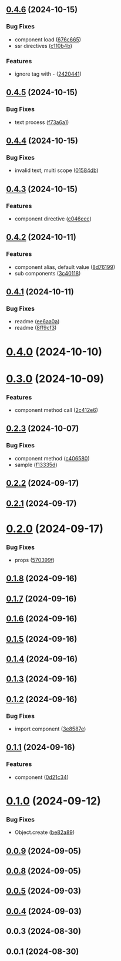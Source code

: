 ## [0.4.6](https://github.com/andrehrferreira/cmmv-reactivity/compare/v0.4.5...v0.4.6) (2024-10-15)

### Bug Fixes

-   component load ([676c665](https://github.com/andrehrferreira/cmmv-reactivity/commit/676c665f81a613eb2710a78c3ae71b105d219ad7))
-   ssr directives ([c110b4b](https://github.com/andrehrferreira/cmmv-reactivity/commit/c110b4b148042d0e5b0e0d239863c91960cf46a1))

### Features

-   ignore tag with - ([2420441](https://github.com/andrehrferreira/cmmv-reactivity/commit/24204411302ff0ada90d0a1cc7ce2c6243a7ffe1))

## [0.4.5](https://github.com/andrehrferreira/cmmv-reactivity/compare/v0.4.4...v0.4.5) (2024-10-15)

### Bug Fixes

-   text process ([f73a6a1](https://github.com/andrehrferreira/cmmv-reactivity/commit/f73a6a1cb87d0e445017894304e0c429aba5ca08))

## [0.4.4](https://github.com/andrehrferreira/cmmv-reactivity/compare/v0.4.3...v0.4.4) (2024-10-15)

### Bug Fixes

-   invalid text, multi scope ([01584db](https://github.com/andrehrferreira/cmmv-reactivity/commit/01584dbba6f5a59d1e6a6480d033bed5b12f9dbf))

## [0.4.3](https://github.com/andrehrferreira/cmmv-reactivity/compare/v0.4.2...v0.4.3) (2024-10-15)

### Features

-   component directive ([c046eec](https://github.com/andrehrferreira/cmmv-reactivity/commit/c046eec6d5c73dd06f12c0fd58042516274737b7))

## [0.4.2](https://github.com/andrehrferreira/cmmv-reactivity/compare/v0.4.1...v0.4.2) (2024-10-11)

### Features

-   component alias, default value ([8d76199](https://github.com/andrehrferreira/cmmv-reactivity/commit/8d761999f1fe43441de4c67906b0842c6c4b353e))
-   sub components ([3c40118](https://github.com/andrehrferreira/cmmv-reactivity/commit/3c4011821ccb3763eb7c88094440647394d84bfd))

## [0.4.1](https://github.com/andrehrferreira/cmmv-reactivity/compare/v0.4.0...v0.4.1) (2024-10-11)

### Bug Fixes

-   readme ([ee6aa0a](https://github.com/andrehrferreira/cmmv-reactivity/commit/ee6aa0a7f3f6270db726c1856e51ca3e0af58d2d))
-   readme ([8ff9cf3](https://github.com/andrehrferreira/cmmv-reactivity/commit/8ff9cf35deb99221c57f220807ab0b9231716a0c))

# [0.4.0](https://github.com/andrehrferreira/cmmv-reactivity/compare/v0.3.0...v0.4.0) (2024-10-10)

# [0.3.0](https://github.com/andrehrferreira/cmmv-reactivity/compare/v0.2.3...v0.3.0) (2024-10-09)

### Features

-   component method call ([2c412e6](https://github.com/andrehrferreira/cmmv-reactivity/commit/2c412e64b8df8b8b957ffd9b6c15e5e43e89bd63))

## [0.2.3](https://github.com/andrehrferreira/cmmv-reactivity/compare/v0.2.2...v0.2.3) (2024-10-07)

### Bug Fixes

-   component method ([c406580](https://github.com/andrehrferreira/cmmv-reactivity/commit/c40658081d5b41cf5422f5f60f2b9916e912d719))
-   sample ([f13335d](https://github.com/andrehrferreira/cmmv-reactivity/commit/f13335d502bc251f8db8b836c164c9e4df4b0907))

## [0.2.2](https://github.com/andrehrferreira/cmmv-reactivity/compare/v0.2.1...v0.2.2) (2024-09-17)

## [0.2.1](https://github.com/andrehrferreira/cmmv-reactivity/compare/v0.2.0...v0.2.1) (2024-09-17)

# [0.2.0](https://github.com/andrehrferreira/cmmv-reactivity/compare/v0.1.8...v0.2.0) (2024-09-17)

### Bug Fixes

-   props ([570399f](https://github.com/andrehrferreira/cmmv-reactivity/commit/570399f0966aed02338e83ff5478011fd00fb628))

## [0.1.8](https://github.com/andrehrferreira/cmmv-reactivity/compare/v0.1.7...v0.1.8) (2024-09-16)

## [0.1.7](https://github.com/andrehrferreira/cmmv-reactivity/compare/v0.1.6...v0.1.7) (2024-09-16)

## [0.1.6](https://github.com/andrehrferreira/cmmv-reactivity/compare/v0.1.5...v0.1.6) (2024-09-16)

## [0.1.5](https://github.com/andrehrferreira/cmmv-reactivity/compare/v0.1.4...v0.1.5) (2024-09-16)

## [0.1.4](https://github.com/andrehrferreira/cmmv-reactivity/compare/v0.1.3...v0.1.4) (2024-09-16)

## [0.1.3](https://github.com/andrehrferreira/cmmv-reactivity/compare/v0.1.2...v0.1.3) (2024-09-16)

## [0.1.2](https://github.com/andrehrferreira/cmmv-reactivity/compare/v0.1.1...v0.1.2) (2024-09-16)

### Bug Fixes

-   import component ([3e8587e](https://github.com/andrehrferreira/cmmv-reactivity/commit/3e8587e6a198d8ef0e36dc675adae9552fc54b37))

## [0.1.1](https://github.com/andrehrferreira/cmmv-reactivity/compare/v0.1.0...v0.1.1) (2024-09-16)

### Features

-   component ([0d21c34](https://github.com/andrehrferreira/cmmv-reactivity/commit/0d21c344a435fe7ba6bdef6a07c61d62d70ba573))

# [0.1.0](https://github.com/andrehrferreira/cmmv-reactivity/compare/v0.0.9...v0.1.0) (2024-09-12)

### Bug Fixes

-   Object.create ([be82a89](https://github.com/andrehrferreira/cmmv-reactivity/commit/be82a89c81f1a269046d5d8d0800f9d57691bd57))

## [0.0.9](https://github.com/andrehrferreira/cmmv-reactivity/compare/v0.0.8...v0.0.9) (2024-09-05)

## [0.0.8](https://github.com/andrehrferreira/cmmv-reactivity/compare/v0.0.6...v0.0.8) (2024-09-05)

## [0.0.5](https://github.com/andrehrferreira/cmmv-reactivity/compare/v0.0.4...v0.0.5) (2024-09-03)

## [0.0.4](https://github.com/andrehrferreira/cmmv-reactivity/compare/v0.0.3...v0.0.4) (2024-09-03)

## 0.0.3 (2024-08-30)

## 0.0.1 (2024-08-30)
